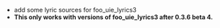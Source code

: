  * add some lyric sources for foo\_uie\_lyrics3
  * **This only works with versions of foo\_uie\_lyrics3 after 0.3.6 beta 4.**